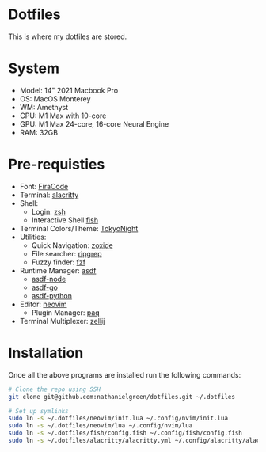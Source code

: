 # Dotfiles

This is where my dotfiles are stored.

# System

- Model: 14" 2021 Macbook Pro
- OS: MacOS Monterey
- WM: Amethyst
- CPU: M1 Max with 10-core  
- GPU: M1 Max 24-core, 16-core Neural Engine
- RAM: 32GB

# Pre-requisties

- Font: [FiraCode](https://github.com/tonsky/FiraCode/wiki/)
- Terminal: [alacritty](https://alacritty.org/)
- Shell: 
  - Login: [zsh](https://www.zsh.org/)
  - Interactive Shell [fish](https://fishshell.com/)
- Terminal Colors/Theme: [TokyoNight](https://github.com/folke/tokyonight.nvim)
- Utilities:
  - Quick Navigation: [zoxide](https://github.com/ajeetdsouza/zoxide)
  - File searcher: [ripgrep](https://github.com/BurntSushi/ripgrep)
  - Fuzzy finder: [fzf](https://github.com/junegunn/fzf)
- Runtime Manager: [asdf](https://asdf-vm.com/)
  - [asdf-node](https://github.com/asdf-vm/asdf-nodejs)
  - [asdf-go](https://github.com/kennyp/asdf-golang)
  - [asdf-python](https://github.com/danhper/asdf-python)
- Editor: [neovim](https://github.com/neovim/neovim)
  - Plugin Manager: [paq](https://github.com/savq/paq-nvim)
- Terminal Multiplexer: [zellij](https://zellij.dev/)

# Installation

Once all the above programs are installed run the following commands:

```bash
# Clone the repo using SSH
git clone git@github.com:nathanielgreen/dotfiles.git ~/.dotfiles

# Set up symlinks
sudo ln -s ~/.dotfiles/neovim/init.lua ~/.config/nvim/init.lua
sudo ln -s ~/.dotfiles/neovim/lua ~/.config/nvim/lua
sudo ln -s ~/.dotfiles/fish/config.fish ~/.config/fish/config.fish
sudo ln -s ~/.dotfiles/alacritty/alacritty.yml ~/.config/alacritty/alacritty.yml
```
